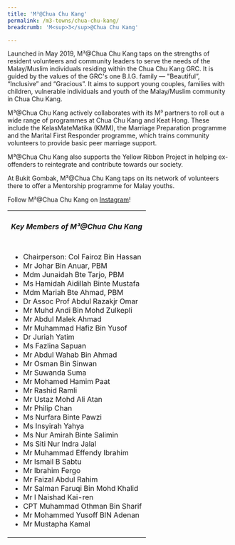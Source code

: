 ```yaml
---
title: 'M³@Chua Chu Kang'
permalink: /m3-towns/chua-chu-kang/
breadcrumb: 'M<sup>3</sup>@Chua Chu Kang'

---
```



Launched in May 2019, M³@Chua Chu Kang taps on the strengths of resident volunteers and community leaders to serve the needs of the Malay/Muslim individuals residing within the Chua Chu Kang GRC. It is guided by the values of the GRC's one B.I.G. family — "Beautiful”, “Inclusive” and “Gracious”. It aims to support young couples, families with children, vulnerable individuals and youth of the Malay/Muslim community in Chua Chu Kang. 

M³@Chua Chu Kang actively collaborates with its M³ partners to roll out a wide range of programmes at Chua Chu Kang and Keat Hong. These include the KelasMateMatika (KMM), the Marriage Preparation programme and the Marital First Responder programme, which trains community volunteers to provide basic peer marriage support.  

M³@Chua Chu Kang also supports the Yellow Ribbon Project in helping ex-offenders to reintegrate and contribute towards our society. 

At Bukit Gombak, M³@Chua Chu Kang taps on its network of volunteers there to offer a Mentorship programme for Malay youths.

Follow M³@Chua Chu Kang on [Instagram](https://www.instagram.com/m3atcckgrc/)!

<table class="table-h">
  <tr>
  <td><h5>Key Members of M³@Chua Chu Kang</h5></td>
  </tr>
  <tr>
  <td>
    <ul>
      <li>Chairperson: Col Fairoz Bin Hassan</li>
      <li>Mr Johar Bin Anuar, PBM</li>
      <li>Mdm Junaidah Bte Tarjo, PBM</li>
<li>Ms Hamidah Aidillah Binte Mustafa</li>
<li>Mdm Mariah Bte Ahmad, PBM</li>
<li>Dr Assoc Prof Abdul Razakjr Omar</li>
<li>Mr Muhd Andi Bin Mohd Zulkepli</li>
<li>Mr Abdul Malek Ahmad</li>
<li>Mr Muhammad Hafiz Bin Yusof</li>
<li>Dr Juriah Yatim</li>
<li>Ms Fazlina Sapuan</li>
<li>Mr Abdul Wahab Bin Ahmad</li>
<li>Mr Osman Bin Sinwan</li>
<li>Mr Suwanda Suma</li>
<li>Mr Mohamed Hamim Paat</li>
<li>Mr Rashid Ramli</li>
<li>Mr Ustaz Mohd Ali Atan</li>
<li>Mr Philip Chan</li>
<li>Ms Nurfara Binte Pawzi</li>
<li>Ms Insyirah Yahya</li>
<li>Ms Nur Amirah Binte Salimin</li>
<li>Ms Siti Nur Indra Jalal</li>
<li>Mr Muhammad Effendy Ibrahim</li>
<li>Mr Ismail B Sabtu</li>
<li>Mr Ibrahim Fergo</li>
<li>Mr Faizal Abdul Rahim</li>
<li>Mr Salman Faruqi Bin Mohd Khalid</li>
<li>Mr I Naishad Kai-ren</li>
<li>CPT	Muhammad Othman Bin Sharif</li>
<li>Mr Mohammed Yusoff BIN Adenan</li>
<li>Mr Mustapha Kamal</li>
    </ul>
    </td>
  </tr>
  </table>
  

